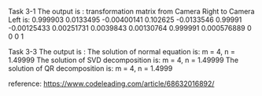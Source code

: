 Task 3-1
The output is :
transformation matrix from Camera Right to Camera Left is: 
   0.999903   0.0133495 -0.00400141    0.102625
 -0.0133546     0.99991 -0.00125433  0.00251731
  0.0039843  0.00130764    0.999991 0.000576889
          0           0           0           1

Task 3-3
The output is :
The solution of normal equation is: m = 4, n = 1.49999
The solution of SVD decomposition is: m = 4, n = 1.49999
The solution of QR decomposition is: m = 4, n = 1.4999

reference: https://www.codeleading.com/article/68632016892/



